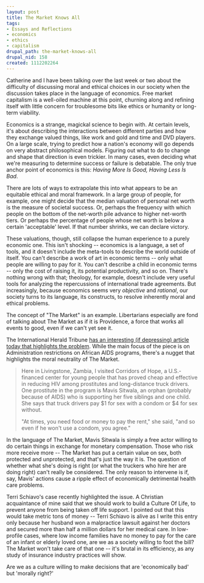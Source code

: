 ```yaml
--- 
layout: post
title: The Market Knows All
tags: 
- Essays and Reflections
- economics
- ethics
- capitalism
drupal_path: the-market-knows-all
drupal_nid: 158
created: 1112202264
---
```

Catherine and I have been talking over the last week or two about the difficulty of discussing moral and ethical choices in our society when the discussion takes place in the language of economics. Free market capitalism is a well-oiled machine at this point, churning along and refining itself with little concern for troublesome bits like ethics or humanity or long-term viability.



Economics is a strange, magickal science to begin with. At certain levels, it's about describing the interactions between different parties and how they exchange valued things, like work and gold and time and DVD players. On a large scale, trying to predict how a nation's economy will go depends on very abstract philosophical models. Figuring out what to do to change and shape that direction is even trickier. In many cases, even deciding what we're measuring to determine success or failure is debatable. The only true anchor point of economics is this: <em>Having More Is Good, Having Less Is Bad</em>.



There are lots of ways to extrapolate this into what appears to be an equitable ethical and moral framework. In a large group of people, for example, one might decide that the median valuation of personal net worth is the measure of societal success. Or, perhaps the frequency with which people on the bottom of the net-worth pile advance to higher net-worth tiers. Or perhaps the percentage of people whose net worth is below a certain 'acceptable' level. If that number shrinks, we can declare victory.



These valuations, though, still collapse the human experience to a purely economic one. This isn't shocking -- economics is a language, a set of tools, and it doesn't include the meta-tools to describe the world outside of itself. You can't describe a work of art in economic terms -- only what people are willing to pay for it. You can't describe a child in economic terms -- only the cost of raising it, its potential productivity, and so on. There's nothing wrong with that; theology, for example, doesn't include very useful tools for analyzing the repercussions of international trade agreements. But increasingly, because economics seems very <em>objective</em> and <em>rational</em>, our society turns to its language, its constructs, to resolve inherently moral and ethical problems.



The concept of "The Market" is an example. Libertarians especially are fond of talking about The Market as if it is Providence, a force that works all events to good, even if we can't yet see it. 



The International Herald Tribune <a href="http://www.iht.com/articles/2005/03/30/opinion/edkristof.html">has an interesting (if depressing) article today that highlights the problem</a>. While the main focus of the piece is on Administration restrictions on African AIDS programs, there's a nugget that highlights the moral neutrality of The Market.



<blockquote>Here in Livingstone, Zambia, I visited Corridors of Hope, a U.S.-financed center for young people that has proved cheap and effective in reducing HIV among prostitutes and long-distance truck drivers. One prostitute in the program is Mavis Sitwala, an orphan (probably because of AIDS) who is supporting her five siblings and one child. She says that truck drivers pay $1 for sex with a condom or $4 for sex without.



"At times, you need food or money to pay the rent," she said, "and so even if he won't use a condom, you agree."</blockquote>



In the language of The Market, Mavis Sitwala is simply a free actor willing to do certain things in exchange for monetary compensation.  Those who risk more receive more -- The Market has put a certain value on sex, both protected and unprotected, and that's just the way it is. The question of whether what she's doing is right (or what the truckers who hire her are doing right) can't really be considered. The only reason to intervene is if, say, Mavis' actions cause a ripple effect of economically detrimental health care problems.



Terri Schiavo's case recently highlighted the issue. A Christian acquaintance of mine said that we should work to build a Culture Of Life, to prevent anyone from being taken off life support. I pointed out that this would take metric tons of money -- Terri Schiavo is alive as I write this entry only because her husband won a malpractice lawsuit against her doctors and secured more than half a million dollars for her medical care. In low-profile cases, where low income families have no money to pay for the care of an infant or elderly loved one, are we as a society willing to foot the bill? The Market won't take care of that one -- it's brutal in its efficiency, as any study of insurance industry practices will show.



Are we as a culture willing to make decisions that are 'economically bad' but 'morally right?'
